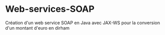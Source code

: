 # Web-services-SOAP
Création d'un web service SOAP en Java avec JAX-WS pour la conversion d'un montant d'euro en dirham
